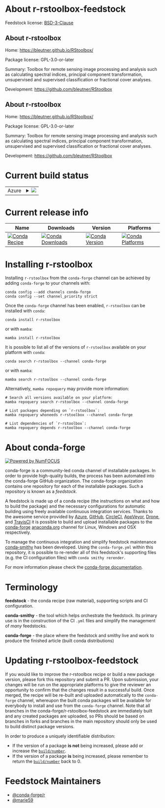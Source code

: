 About r-rstoolbox-feedstock
===========================

Feedstock license: [BSD-3-Clause](https://github.com/conda-forge/r-rstoolbox-feedstock/blob/main/LICENSE.txt)


About r-rstoolbox
-----------------

Home: https://bleutner.github.io/RStoolbox/

Package license: GPL-3.0-or-later

Summary: Toolbox for remote sensing image processing and analysis such as calculating spectral indices, principal component transformation, unsupervised and supervised classification or fractional cover analyses.

Development: https://github.com/bleutner/RStoolbox

About r-rstoolbox
-----------------

Home: https://bleutner.github.io/RStoolbox/

Package license: GPL-3.0-or-later

Summary: Toolbox for remote sensing image processing and analysis such as calculating spectral indices, principal component transformation, unsupervised and supervised classification or fractional cover analyses.

Development: https://github.com/bleutner/RStoolbox

Current build status
====================


<table>
    
  <tr>
    <td>Azure</td>
    <td>
      <details>
        <summary>
          <a href="https://dev.azure.com/conda-forge/feedstock-builds/_build/latest?definitionId=16571&branchName=main">
            <img src="https://dev.azure.com/conda-forge/feedstock-builds/_apis/build/status/r-rstoolbox-feedstock?branchName=main">
          </a>
        </summary>
        <table>
          <thead><tr><th>Variant</th><th>Status</th></tr></thead>
          <tbody><tr>
              <td>linux_64_r_base4.2</td>
              <td>
                <a href="https://dev.azure.com/conda-forge/feedstock-builds/_build/latest?definitionId=16571&branchName=main">
                  <img src="https://dev.azure.com/conda-forge/feedstock-builds/_apis/build/status/r-rstoolbox-feedstock?branchName=main&jobName=linux&configuration=linux%20linux_64_r_base4.2" alt="variant">
                </a>
              </td>
            </tr><tr>
              <td>linux_64_r_base4.3</td>
              <td>
                <a href="https://dev.azure.com/conda-forge/feedstock-builds/_build/latest?definitionId=16571&branchName=main">
                  <img src="https://dev.azure.com/conda-forge/feedstock-builds/_apis/build/status/r-rstoolbox-feedstock?branchName=main&jobName=linux&configuration=linux%20linux_64_r_base4.3" alt="variant">
                </a>
              </td>
            </tr><tr>
              <td>osx_64_r_base4.2</td>
              <td>
                <a href="https://dev.azure.com/conda-forge/feedstock-builds/_build/latest?definitionId=16571&branchName=main">
                  <img src="https://dev.azure.com/conda-forge/feedstock-builds/_apis/build/status/r-rstoolbox-feedstock?branchName=main&jobName=osx&configuration=osx%20osx_64_r_base4.2" alt="variant">
                </a>
              </td>
            </tr><tr>
              <td>osx_64_r_base4.3</td>
              <td>
                <a href="https://dev.azure.com/conda-forge/feedstock-builds/_build/latest?definitionId=16571&branchName=main">
                  <img src="https://dev.azure.com/conda-forge/feedstock-builds/_apis/build/status/r-rstoolbox-feedstock?branchName=main&jobName=osx&configuration=osx%20osx_64_r_base4.3" alt="variant">
                </a>
              </td>
            </tr>
          </tbody>
        </table>
      </details>
    </td>
  </tr>
</table>

Current release info
====================

| Name | Downloads | Version | Platforms |
| --- | --- | --- | --- |
| [![Conda Recipe](https://img.shields.io/badge/recipe-r--rstoolbox-green.svg)](https://anaconda.org/conda-forge/r-rstoolbox) | [![Conda Downloads](https://img.shields.io/conda/dn/conda-forge/r-rstoolbox.svg)](https://anaconda.org/conda-forge/r-rstoolbox) | [![Conda Version](https://img.shields.io/conda/vn/conda-forge/r-rstoolbox.svg)](https://anaconda.org/conda-forge/r-rstoolbox) | [![Conda Platforms](https://img.shields.io/conda/pn/conda-forge/r-rstoolbox.svg)](https://anaconda.org/conda-forge/r-rstoolbox) |

Installing r-rstoolbox
======================

Installing `r-rstoolbox` from the `conda-forge` channel can be achieved by adding `conda-forge` to your channels with:

```
conda config --add channels conda-forge
conda config --set channel_priority strict
```

Once the `conda-forge` channel has been enabled, `r-rstoolbox` can be installed with `conda`:

```
conda install r-rstoolbox
```

or with `mamba`:

```
mamba install r-rstoolbox
```

It is possible to list all of the versions of `r-rstoolbox` available on your platform with `conda`:

```
conda search r-rstoolbox --channel conda-forge
```

or with `mamba`:

```
mamba search r-rstoolbox --channel conda-forge
```

Alternatively, `mamba repoquery` may provide more information:

```
# Search all versions available on your platform:
mamba repoquery search r-rstoolbox --channel conda-forge

# List packages depending on `r-rstoolbox`:
mamba repoquery whoneeds r-rstoolbox --channel conda-forge

# List dependencies of `r-rstoolbox`:
mamba repoquery depends r-rstoolbox --channel conda-forge
```


About conda-forge
=================

[![Powered by
NumFOCUS](https://img.shields.io/badge/powered%20by-NumFOCUS-orange.svg?style=flat&colorA=E1523D&colorB=007D8A)](https://numfocus.org)

conda-forge is a community-led conda channel of installable packages.
In order to provide high-quality builds, the process has been automated into the
conda-forge GitHub organization. The conda-forge organization contains one repository
for each of the installable packages. Such a repository is known as a *feedstock*.

A feedstock is made up of a conda recipe (the instructions on what and how to build
the package) and the necessary configurations for automatic building using freely
available continuous integration services. Thanks to the awesome service provided by
[Azure](https://azure.microsoft.com/en-us/services/devops/), [GitHub](https://github.com/),
[CircleCI](https://circleci.com/), [AppVeyor](https://www.appveyor.com/),
[Drone](https://cloud.drone.io/welcome), and [TravisCI](https://travis-ci.com/)
it is possible to build and upload installable packages to the
[conda-forge](https://anaconda.org/conda-forge) [anaconda.org](https://anaconda.org/)
channel for Linux, Windows and OSX respectively.

To manage the continuous integration and simplify feedstock maintenance
[conda-smithy](https://github.com/conda-forge/conda-smithy) has been developed.
Using the ``conda-forge.yml`` within this repository, it is possible to re-render all of
this feedstock's supporting files (e.g. the CI configuration files) with ``conda smithy rerender``.

For more information please check the [conda-forge documentation](https://conda-forge.org/docs/).

Terminology
===========

**feedstock** - the conda recipe (raw material), supporting scripts and CI configuration.

**conda-smithy** - the tool which helps orchestrate the feedstock.
                   Its primary use is in the construction of the CI ``.yml`` files
                   and simplify the management of *many* feedstocks.

**conda-forge** - the place where the feedstock and smithy live and work to
                  produce the finished article (built conda distributions)


Updating r-rstoolbox-feedstock
==============================

If you would like to improve the r-rstoolbox recipe or build a new
package version, please fork this repository and submit a PR. Upon submission,
your changes will be run on the appropriate platforms to give the reviewer an
opportunity to confirm that the changes result in a successful build. Once
merged, the recipe will be re-built and uploaded automatically to the
`conda-forge` channel, whereupon the built conda packages will be available for
everybody to install and use from the `conda-forge` channel.
Note that all branches in the conda-forge/r-rstoolbox-feedstock are
immediately built and any created packages are uploaded, so PRs should be based
on branches in forks and branches in the main repository should only be used to
build distinct package versions.

In order to produce a uniquely identifiable distribution:
 * If the version of a package **is not** being increased, please add or increase
   the [``build/number``](https://docs.conda.io/projects/conda-build/en/latest/resources/define-metadata.html#build-number-and-string).
 * If the version of a package **is** being increased, please remember to return
   the [``build/number``](https://docs.conda.io/projects/conda-build/en/latest/resources/define-metadata.html#build-number-and-string)
   back to 0.

Feedstock Maintainers
=====================

* [@conda-forge/r](https://github.com/conda-forge/r/)
* [@marie59](https://github.com/marie59/)

